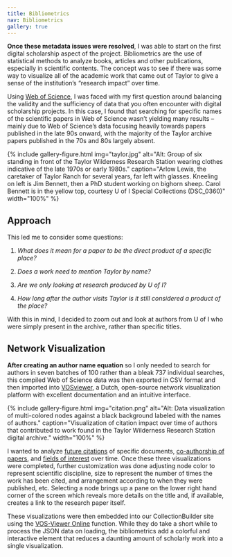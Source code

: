 ```yaml
---
title: Bibliometrics
nav: Bibliometrics
gallery: true
---
```


**Once these metadata issues were resolved**, I was able to start on the first digital scholarship aspect of the project. Bibliometrics are the use of statistical methods to analyze books, articles and other publications, especially in scientific contents. The concept was to see if there was some way to visualize all of the academic work that came out of Taylor to give a sense of the institution’s “research impact” over time. 

Using [Web of Science](https://www.webofscience.com/wos/woscc/basic-search), I was faced with my first question around balancing the validity and the sufficiency of data that you often encounter with digital scholarship projects. In this case, I found that searching for specific names of the scientific papers in Web of Science wasn’t yielding many results – mainly due to Web of Science’s data focusing heavily towards papers published in the late 90s onward, with the majority of the Taylor archive papers published in the 70s and 80s largely absent.

{% include gallery-figure.html img="taylor.jpg" alt="Alt: Group of six standing in front of the Taylor Wilderness Research Station wearing clothes indicative of the late 1970s or early 1980s." caption="Arlow Lewis, the caretaker of Taylor Ranch for several years, far left with glasses. Kneeling on left is Jim Bennett, then a PhD student working on bighorn sheep. Carol Bennett is in the yellow top, courtesy U of I Special Collections (DSC_0360)" width="100%" %}

## Approach

This led me to consider some questions: 

1. _What does it mean for a paper to be the direct product of a specific place?_ 

2. _Does a work need to mention Taylor by name?_ 

3. _Are we only looking at research produced by U of I?_ 

4. _How long after the author visits Taylor is it still considered a product of the place?_ 

With this in mind, I decided to zoom out and look at authors from U of I who were simply present in the archive, rather than specific titles.

## Network Visualization

**After creating an author name equation** so I only needed to search for authors in seven batches of 100 rather than a bleak 737 individual searches, this compiled Web of Science data was then exported in CSV format and then imported into [VOSviewer](https://www.vosviewer.com/), a Dutch, open-source network visualization platform with excellent documentation and an intuitive interface.

{% include gallery-figure.html img="citation.png" alt="Alt: Data visualization of multi-colored nodes against a black background labeled with the names of authors." caption="Visualization of citation impact over time of authors that contributed to work found in the Taylor Wilderness Research Station digital archive." width="100%" %}

I wanted to analyze [future citations](https://www.lib.uidaho.edu/digital/taylor-archive/citation.html) of specific documents, [co-authorship of papers](https://www.lib.uidaho.edu/digital/taylor-archive/coauthorship.html), and [fields of interest](https://www.lib.uidaho.edu/digital/taylor-archive/keywords.html) over time. Once these three visualizations were completed, further customization was done adjusting node color to represent scientific discipline, size to represent the number of times the work has been cited, and arrangement according to when they were published, etc. Selecting a node brings up a pane on the lower right hand corner of the screen which reveals more details on the title and, if available, creates a link to the research paper itself.

These visualizations were then embedded into our CollectionBuilder site using the [VOS-Viewer Online](https://github.com/neesjanvaneck/VOSviewer-Online) function. While they do take a short while to process the JSON data on loading, the bibliometrics add a colorful and interactive element that reduces a daunting amount of scholarly work into a single visualization.

